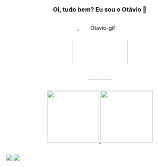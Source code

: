 <div h1 align="center">

### Oi, tudo bem? Eu sou o Otávio 👋
</h1>
</div>

##

<div align="center">
<img align="center" alt="Otavio-gif" height="150" style="border-radius:50px;" src="https://media.discordapp.net/attachments/938669134890278937/938669235394183168/desconhecido.gif?width=390&height=390">
</div>

##

<div align="center">
  <a href="https://github.com/otavioadias">
  <img height="140em" src="https://github-readme-stats.vercel.app/api?username=otavioadias&show_icons=true&theme=dracula&include_all_commits=true&count_private=true"/>
  <img height="140em" src="https://github-readme-stats.vercel.app/api/top-langs/?username=otavioadias&layout=compact&langs_count=7&theme=dracula"/>
</div>
  
  ##
  
  <div>
    <a href="https://www.linkedin.com/in/otavioazevedo/" target="_blank"><img src="https://img.shields.io/badge/-LinkedIn-%230077B5?style=for-the-badge&logo=linkedin&logoColor=white" target="_blank"></a>
    <a href="https://instagram.com/owltavio" target="_blank"><img src="https://img.shields.io/badge/-Instagram-%23E4405F?style=for-the-badge&logo=instagram&logoColor=white" target="_blank"></a>
